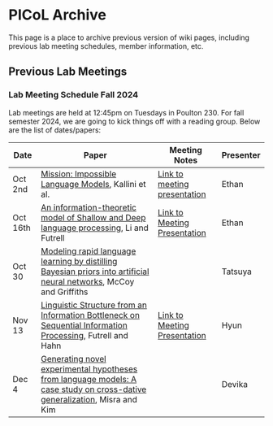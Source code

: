 # PICoL Archive

This page is a place to archive previous version of wiki pages, including previous lab meeting schedules, member information, etc.

## Previous Lab Meetings

### Lab Meeting Schedule Fall 2024

Lab meetings are held at 12:45pm on Tuesdays in Poulton 230. For fall semester 2024, we are going to kick things off with a reading group. Below are the list of dates/papers:

| Date    | Paper | Meeting Notes | Presenter| 
| -------- | ------- | ------- | -------- |
| Oct 2nd  | [Mission: Impossible Language Models](https://aclanthology.org/2024.acl-long.787.pdf), Kallini et al. | [Link to meeting presentation](https://docs.google.com/document/d/1z7NfbKq4ckzMlE2vKsh3V0AJzHUj0YjHmOpMbPwNZpg/edit?usp=sharing) | Ethan |
| Oct 16th | [An information-theoretic model of Shallow and Deep language processing](https://escholarship.org/content/qt1fd682nd/qt1fd682nd_noSplash_e733707513b8f4be3d407d3f029acd2b.pdf?t=sev3az), Li and Futrell | [Link to Meeting Presentation](https://docs.google.com/presentation/d/1W6Rm39doNRT2ZW51K9eEpa9QfoyH0OPvd5M2V56DQw4/edit?usp=sharing) | Ethan |
| Oct 30   |  [Modeling rapid language learning by distilling Bayesian priors into artificial neural networks](https://arxiv.org/abs/2305.14701), McCoy and Griffiths  |  | Tatsuya  |
| Nov 13 | [Linguistic Structure from an Information Bottleneck on Sequential Information Processing](https://arxiv.org/abs/2405.12109), Futrell and Hahn | [Link to Meeting Presentation](https://georgetown1-my.sharepoint.com/:p:/g/personal/jm3743_georgetown_edu/EZR_8-TfrUZLjUGxbk0RnhIB22bsCcVp0iFhMdgX6Ei4iw?e=orGG9H)| Hyun |
| Dec 4 | [Generating novel experimental hypotheses from language models: A case study on cross-dative generalization](https://arxiv.org/abs/2408.05086), Misra and Kim | | Devika |
